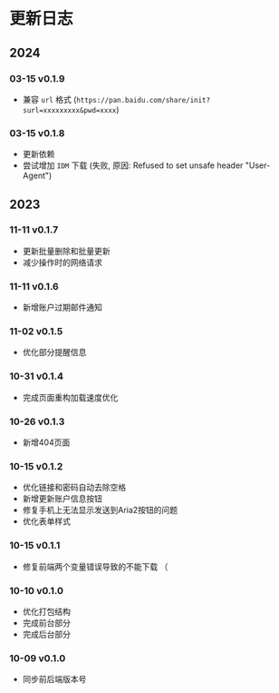 # 更新日志

## 2024

### 03-15 v0.1.9

- 兼容 `url` 格式 (`https://pan.baidu.com/share/init?surl=xxxxxxxxx&pwd=xxxx`)

### 03-15 v0.1.8

- 更新依赖
- 尝试增加 `IDM` 下载 (失败, 原因: Refused to set unsafe header "User-Agent")

## 2023

### 11-11 v0.1.7

- 更新批量删除和批量更新
- 减少操作时的网络请求

### 11-11 v0.1.6

- 新增账户过期邮件通知

### 11-02 v0.1.5

- 优化部分提醒信息

### 10-31 v0.1.4

- 完成页面重构加载速度优化

### 10-26 v0.1.3

- 新增404页面

### 10-15 v0.1.2

- 优化链接和密码自动去除空格
- 新增更新账户信息按钮
- 修复手机上无法显示发送到Aria2按钮的问题
- 优化表单样式

### 10-15 v0.1.1

- 修复前端两个变量错误导致的不能下载 （

### 10-10 v0.1.0

- 优化打包结构
- 完成前台部分
- 完成后台部分

### 10-09 v0.1.0

- 同步前后端版本号
